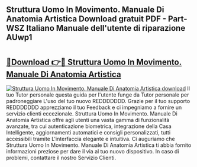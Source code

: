 ## Struttura Uomo In Movimento. Manuale Di Anatomia Artistica Download gratuit PDF - Part-WSZ Italiano Manuale dell'utente di riparazione AUwp1

# <h2><a href="http://dfe7oih.blite.top/?on=Struttura+Uomo+In+Movimento.+Manuale+Di+Anatomia+Artistica">🔗Download 👉🔴 Struttura Uomo In Movimento. Manuale Di Anatomia Artistica</a></h2>

[![Struttura Uomo In Movimento. Manuale Di Anatomia Artistica download](https://i.imgur.com/lujVjoI.png)](http://dfe7oih.blite.top/?on=Struttura+Uomo+In+Movimento.+Manuale+Di+Anatomia+Artistica)
Il tuo Tutor personale questa guida per l'utente funge da Tutor personale per padroneggiare L'uso del tuo nuovo REDDDDDDD. Grazie per il tuo supporto REDDDDDDD apprezziamo il tuo Feedback e ci impegniamo a fornire un servizio clienti eccezionale. Struttura Uomo In Movimento. Manuale Di Anatomia Artistica offre agli utenti una vasta gamma di funzionalità avanzate, tra cui autenticazione biometrica, integrazione della Casa Intelligente, aggiornamenti automatici e consigli personalizzati, tutti accessibili tramite L'interfaccia elegante e intuitiva. Ci auguriamo che Struttura Uomo In Movimento. Manuale Di Anatomia Artistica ti abbia fornito informazioni preziose per dare il via al tuo nuovo dispositivo. In caso di problemi, contattare il nostro Servizio Clienti.
